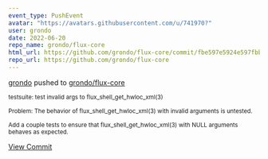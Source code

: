 ```yaml
---
event_type: PushEvent
avatar: "https://avatars.githubusercontent.com/u/741970?"
user: grondo
date: 2022-06-20
repo_name: grondo/flux-core
html_url: https://github.com/grondo/flux-core/commit/fbe597e5924e597fbbd0f5963b2b81ec0f534d59
repo_url: https://github.com/grondo/flux-core
---
```


<a href='https://github.com/grondo' target='_blank'>grondo</a> pushed to <a href='https://github.com/grondo/flux-core' target='_blank'>grondo/flux-core</a>

<small>testsuite: test invalid args to flux_shell_get_hwloc_xml(3)

Problem: The behavior of flux_shell_get_hwloc_xml(3) with invalid
arguments is untested.

Add a couple tests to ensure that flux_shell_get_hwloc_xml(3) with
NULL arguments behaves as expected.</small>

<a href='https://github.com/grondo/flux-core/commit/fbe597e5924e597fbbd0f5963b2b81ec0f534d59' target='_blank'>View Commit</a>